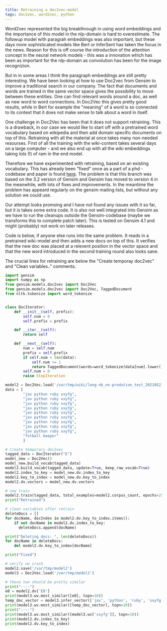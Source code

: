 ```yaml
---
title: Retraining a doc2vec-model 
tags: doc2vec, word2vec, python 
---
```


Word2vec represented the big breakthrough in using word embeddings and the importance of this model in the nlp-domain is hard to overestimate. The followup model with paragrah embeddings was also important, but these days more sophisticated models like Bert or InferSent has taken the focus in the news. Reason for this is off course the introduction of the attention concept in the neural network models - this was a innovation which has been as important for the nlp-domain as convolution has been for the image recognizion.

But in in some areas I think the paragraph embeddings are still pretty interesting. We have been looking at how to use Doc2vec from Gensim to improve a traditional search in our company. The fact that documents and words are trained in the same vector space gives the possibility to move between these entities. One can find relevant words around a doc, as well as new word to word connections. In Doc2Vec this gives pretty good results, while in Bert for example the "meaning" of a word is so connected to its context that it does not make sense to talk about a word in itself.

One challenge in Doc2Vec has been that it does not support retraining. This is a drawback, in our case we would like to start off with a pretrained word vocabulary based on wikipedia and then add domain specific documents on top of this. Retraining with all the material at once takes many non-needed resourses. First of all the training with the wiki-content takes several days on a large computer - and we also end up with all the wiki embeddings taking lots (!) of ram in the end model.

Therefore we have experimented with retraining, based on an existing vocabulary. This has already been "fixed" once as a part of a phd - codebase and paper is found [here](https://github.com/redyandri/doc2vec-master). The problem is that this branch was based on the 3.2 version of Gensim and Gensim has moved to version 4 in the meanwhile, with lots of fixes and improvements. In the meantime the problem has appeard regularly on the gensim mailing lists, but without any solution we could use. 

Our attempt looks promsing and I have not found any issues with it so far, but it is takes some extra code. It is also not well integrated into Gensim as we have to run the cleanups outside the Gensim-codebase (maybe we transforms this to complete patch later). This is tested on Gensim 4.1 and might (probably) not work on later releases.

Code is below, if anyone else runs into the same problem. It reads in a pretrained wiki-model and then adds a new docs on top of this. It verifies that the new doc was placed at a relevent position in the vector space and that the new word introduced in the second training round also looks sane.

The crucial lines for retraining are below the "Create temporay doc2vec" and "Clean variables.." comments.


```python
import gensim
import numpy as np
from gensim.models.doc2vec import Doc2Vec
from gensim.models.doc2vec import Doc2Vec, TaggedDocument
from nltk.tokenize import word_tokenize


class DocIterator:
    def __init__(self, prefix):
        self.num = 0 
        self.prefix = prefix

    def __iter__(self):
        return self

    def __next__(self):
        num = self.num
        prefix = self.prefix
        if self.num < len(data):
            self.num += 1
            return TaggedDocument(words=word_tokenize(data[num].lower()), tags=[prefix + str(num)]) 
        self.num = 0
        raise StopIteration

model2 = Doc2Vec.load('/var/tmp/wiki/lang-nb_no-prodution_test_20210521001818_lemmatized.model')
data = [
        "jav python ruby xxyfg",
        "jav python ruby xxyfg",
        "jav python ruby xxyfg",
        "jav python ruby xxyfg",
        "jav python ruby xxyfg",
        "jav python ruby xxyfg",
        "jav python ruby xxyfg",
        "jav python ruby xxyfg",
        "jav python ruby xxyfg",
        "fotball keeper"
        ]

# Create temporary doc2vec
tagged_data = DocIterator("E") 
model_new = Doc2Vec()
model_new.build_vocab(tagged_data)
model2.build_vocab(tagged_data, update=True, keep_raw_vocab=True)
model2.index_to_key = model_new.dv.index_to_key 
model2.key_to_index = model_new.dv.key_to_index
model2.dv.vectors = model_new.dv.vectors

# now train
model2.train(tagged_data, total_examples=model2.corpus_count, epochs=250)
print("Retrained")

# clean variables after retrain
deleteDocs = []
for docName, docIndex in model2.dv.key_to_index.items():
    if not docName in model2.dv.index_to_key:
      deleteDocs.append(docName) 

print("Deleting docs: ", len(deleteDocs))
for docName in deleteDocs:
    del model2.dv.key_to_index[docName]

print("Fixed")

# verify no crash
model2.save('/var/tmp/model2')
model3 = Doc2Vec.load('/var/tmp/model2')

# these two should be pretty similar
print("----")
e0 = model2.dv['E0']
print(model3.wv.most_similar([e0], topn=10))
temp_doc_vector = model3.infer_vector(['jav', 'python', 'ruby', 'xxyfg'], epochs=150)
print(model3.wv.most_similar([temp_doc_vector], topn=10))
print("----")
print(model3.wv.most_similar([model3.wv['xxyfg']], topn=10))
print(model2.dv.index_to_key)
print(model2.dv.key_to_index)

```

